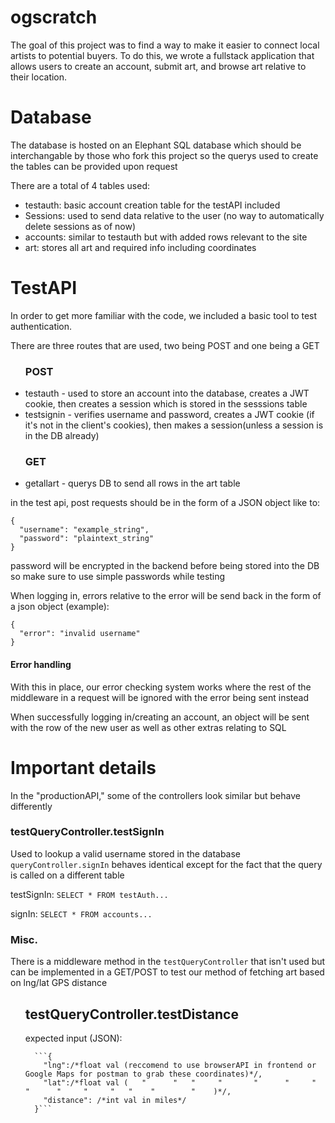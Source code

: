 # ogscratch

The goal of this project was to find a way to make it easier to connect local artists to potential buyers. To do this, we wrote a fullstack application that allows users to create an account, submit art, and browse art relative to their location. 

<h1>
Database
</h1>

The database is hosted on an Elephant SQL database which should be interchangable by those who fork this project so the querys used to create the tables can be provided upon request

There are a total of 4 tables used:
  <ul>
  <li>testauth: basic account creation table for the testAPI included</li>
  <li>Sessions: used to send data relative to the user (no way to automatically delete sessions as of now)</li>
  <li>accounts: similar to testauth but with added rows relevant to the site</li>
  <li>art: stores all art and required info including coordinates</li>
  </ul>
  

<h1>TestAPI</h1>

In order to get more familiar with the code, we included a basic tool to test authentication.

There are three routes that are used, two being POST and one being a GET
  <ul>
  <h3>POST</h3>
  <li>testauth - used to store an account into the database, creates a JWT cookie, then creates a session which is stored in the sesssions table</li>
  <li>testsignin - verifies username and password, creates a JWT cookie (if it's not in the client's cookies), then makes a session(unless a session is in the DB already)</li>
  <h3>GET</h3>
  <li>getallart - querys DB to send all rows in the art table</li>
  </ul>
  
  in the test api, post requests should be in the form of a JSON object like to:
  
  ```
  {
    "username": "example_string",
    "password": "plaintext_string"
  }
  ```
  
  password will be encrypted in the backend before being stored into the DB so make sure to use simple passwords while testing
  
When logging in, errors relative to the error will be send back in the form of a json object (example):
```
{
  "error": "invalid username" 
}
```
<h4>Error handling </h4>

With this in place, our error checking system works where the rest of the middleware in a request will be ignored with the error being sent instead

When successfully logging in/creating an account, an object will be sent with the row of the new user as well as other extras relating to SQL

<h1>Important details</h1>

In the "productionAPI," some of the controllers look similar but behave differently

<h3> testQueryController.testSignIn </h3>

Used to lookup a valid username stored in the database
`queryController.signIn` behaves identical except for the fact that the query is called on a different table

testSignIn: `SELECT * FROM testAuth...` 

signIn: `SELECT * FROM accounts...`


<h3> Misc. </h3>

There is a middleware method in the `testQueryController` that isn't used but can be implemented in a GET/POST to test our method of fetching art based on lng/lat GPS distance
  <ul>
    <h2>testQueryController.testDistance</h2>
    expected input (JSON):

      ```{
        "lng":/*float val (reccomend to use browserAPI in frontend or Google Maps for postman to grab these coordinates)*/,
        "lat":/*float val (   "      "   "     "       "      "     "       "      "     "     "   "    "        "    )*/,
        "distance": /*int val in miles*/
      }```

  </ul>
